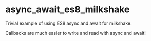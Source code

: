 # async_await_es8_milkshake
Trivial example of using ES8 async and await for milkshake.

Callbacks are much easier to write and read with async and await!

